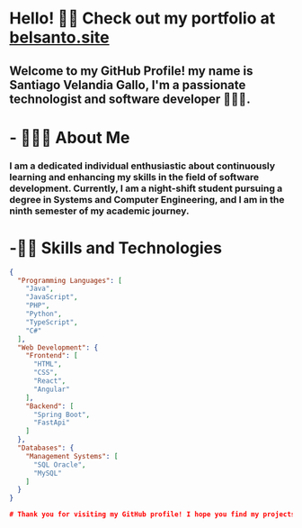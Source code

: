 <!--
**BelsantoUQ/BelsantoUQ** is a ✨ _special_ ✨ repository because its `README.md` (this file) appears on your GitHub profile.

Here are some ideas to get you started:

- 🔭 I’m currently working on ...
- 🌱 I’m currently learning ...
- 👯 I’m looking to collaborate on ...
- 🤔 I’m looking for help with ...
- 💬 Ask me about ...
- 📫 How to reach me: ...
- 😄 Pronouns: ...
- ⚡ Fun fact: ...

Proyectos Destacados
[Proyecto 1](enlace al proyecto 1): Descripción breve del proyecto y su importancia.
[Proyecto 2](enlace al proyecto 2): Descripción breve del proyecto y su impacto.
[Proyecto 3](enlace al proyecto 3): Descripción breve del proyecto y sus resultados.
-->

# Hello! 👋😄 Check out my portfolio at [belsanto.site](https://belsanto.site/)

## Welcome to my GitHub Profile! my name is Santiago Velandia Gallo, I'm a passionate technologist and software developer 🌿👩‍💻.

# - 🧑🏽‍🌾 About Me
### I am a dedicated individual enthusiastic about continuously learning and enhancing my skills in the field of software development. Currently, I am a night-shift student pursuing a degree in Systems and Computer Engineering, and I am in the ninth semester of my academic journey.

# -👨‍💼 Skills and Technologies
```json
{
  "Programming Languages": [
    "Java",
    "JavaScript",
    "PHP",
    "Python",
    "TypeScript",
    "C#"
  ],
  "Web Development": {
    "Frontend": [
      "HTML",
      "CSS",
      "React",
      "Angular"
    ],
    "Backend": [
      "Spring Boot",
      "FastApi"
    ]
  },
  "Databases": {
    "Management Systems": [
      "SQL Oracle",
      "MySQL"
    ]
  }
}

# Thank you for visiting my GitHub profile! I hope you find my projects interesting and/or useful. 😬
